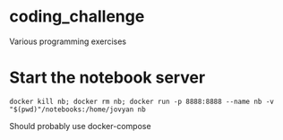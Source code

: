 # coding_challenge
Various programming exercises

# Start the notebook server
```
docker kill nb; docker rm nb; docker run -p 8888:8888 --name nb -v "$(pwd)"/notebooks:/home/jovyan nb
```
Should probably use docker-compose
